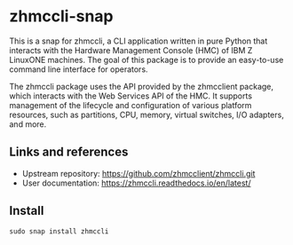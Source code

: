 # zhmccli-snap

This is a snap for zhmccli, a CLI application written in pure Python that interacts with the Hardware Management Console (HMC) of IBM Z LinuxONE machines. The goal of this package is to provide an easy-to-use command line interface for operators.

The zhmccli package uses the API provided by the zhmcclient package, which interacts with the Web Services API of the HMC. It supports management of the lifecycle and configuration of various platform resources, such as partitions, CPU, memory, virtual switches, I/O adapters, and more.



## Links and references

- Upstream repository: https://github.com/zhmcclient/zhmccli.git
- User documentation: https://zhmccli.readthedocs.io/en/latest/


## Install

    sudo snap install zhmccli

